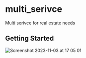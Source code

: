 # multi_serivce

Multi serivce for real estate needs

## Getting Started


![Screenshot 2023-11-03 at 17 05 01](https://github.com/Mohamedihab29592/Multi-Service/assets/64233832/84f06fc3-659d-46ff-8e0a-6265118cd8ed)
